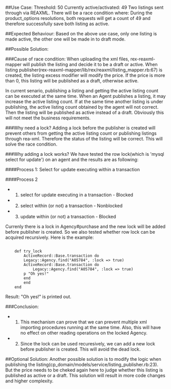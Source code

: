 ##Use Case:
Threshold: 50
Currently active/activated: 49
Two listings sent through via REAXML. There will be a race condition where:
During the product_options resolutions, both requests will get a count of 49 and therefore successfully save both listing as active.
 
##Expected Behaviour:
Based on the above use case, only one listing is made active, the other one will be made in to draft mode.

##Possible Solution:

###Cause of race condition:
When uploading the xml files, rex-reaxml-mapper will publish the listing and decide it to be a draft or active. When listing publisher(rex-reaxml-mapper/lib/rex/reaxml/listing_mapper.rb:67) is created, the listing excess modifier will modify the price. If the price is more than 0, this listing will be published as a draft, otherwise active. 
		
In current senario, publishing a listing and getting the active listing count can be executed at the same time. When an Agent publishes a listing, it may increase the active listing count. If at the same time another listing is under publishing, the active listing count obtained by the agent will not correct. Then the listing will be published as active instead of a draft. Obviously this will not meet the business requirements. 
		
###Why need a lock?
Adding a lock before the publisher is created will prevent others from getting the active listing count or publishing listings through rea-xml. Therefore the status of the listing will be correct. This will solve the race condition.

###Why adding a lock works?
We have tested the row lock(which is 'mysql select for update') on an agent and the results are as following:
		
####Process 1: 
Select for update executing within a transaction

####Process 2
+ 1. select for update executing in a transaction  	- Blocked
+ 2. select within (or not) a transaction			- Nonblocked
+ 3. update within (or not) a transaction			- Blocked

Currenly there is a lock in Agency#purchase and the new lock will be added before publisher is created. So we also tested whether row lock can be acquired recursively.
Here is the example:
<pre><code>
    def try_lock
        ActiveRecord::Base.transaction do
   	    Legacy::Agency.find("A05784", :lock => true)
	    ActiveRecord::Base.transaction do
	        Legacy::Agency.find("A05784", :lock => true)
		p "Oh yes!"
	    end
       	end
    end
</code></pre>

Result: "Oh yes!" is printed out.		 

###Conclusion: 
+ 1. This mechanism can prove that we can prevent multiple xml importing procedures running at the same time. Also, this will have no effect on other reading operations on the locked Agency.
+ 2. Since the lock can be used recuresively, we can add a new lock before publisher is created. This will avoid the dead lock.


##Optional Solution:
Another possible solution is to modify the logic when publishing the listing(cp_domain/models/service/listing_publisher.rb:23). But the price needs to be cheked again here to judge whether this listing is published as active or a draft. This solution will result in more code changes and higher complexity.
